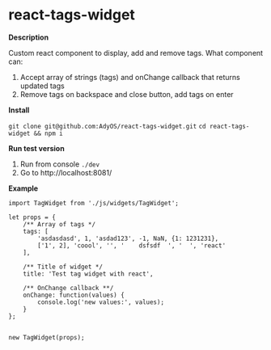 # react-tags-widget

**Description**

Custom react component to display, add and remove tags.
What component can:
1. Accept array of strings (tags) and onChange callback that returns updated tags
2. Remove tags on backspace and close button, add tags on enter


**Install**

`git clone git@github.com:AdyOS/react-tags-widget.git`
`cd react-tags-widget && npm i`

**Run test version**

1. Run from console `./dev`
2. Go to http://localhost:8081/

**Example**
```
import TagWidget from './js/widgets/TagWidget';

let props = {
    /** Array of tags */
    tags: [
        'asdasdasd', 1, 'asdad123', -1, NaN, {1: 1231231},
        ['1', 2], 'coool', '', '    dsfsdf  ', '  ', 'react'
    ],
    
    /** Title of widget */
    title: 'Test tag widget with react',
    
    /** OnChange callback **/
    onChange: function(values) {
        console.log('new values:', values);
    }
};


new TagWidget(props);

```
